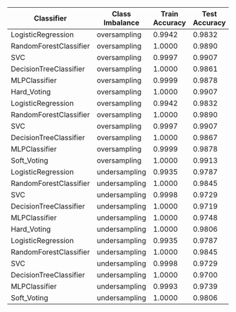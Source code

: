 | Classifier | Class Imbalance | Train Accuracy | Test Accuracy | Unseen Accuracy | Precision | Recall | F1 Score | ROC AUC |
|------------|-----------------|----------------|---------------|-----------------|-----------|--------|----------|---------|
| LogisticRegression | oversampling | 0.9942 | 0.9832 | 1.0000 | 0.9832 | 0.9832 | 0.9832 | 0.9832 |
| RandomForestClassifier | oversampling | 1.0000 | 0.9890 | 1.0000 | 0.9890 | 0.9890 | 0.9890 | 0.9890 |
| SVC|oversampling | 0.9997 | 0.9907 | 1.0000 | 0.9908 | 0.9907 | 0.9907 | 0.9907 |
| DecisionTreeClassifier| oversampling | 1.0000 | 0.9861 | 1.0000 | 0.9861 | 0.9861 | 0.9861 | 0.9861 |
| MLPClassifier| oversampling | 0.9999 | 0.9878 | 1.0000 | 0.9878 | 0.9878 | 0.9878 | 0.9878 |
| Hard_Voting | oversampling | 1.0000 | 0.9907 | 1.0000 | 0.9908 | 0.9907 | 0.9907 | 0.9907 |
| LogisticRegression | oversampling | 0.9942 | 0.9832 | 1.0000 | 0.9832 | 0.9832 | 0.9832 | 0.9832 |
| RandomForestClassifier | oversampling | 1.0000 | 0.9890 | 1.0000 | 0.9890 | 0.9890 | 0.9890 | 0.9890 |
| SVC | oversampling | 0.9997 | 0.9907 | 1.0000 | 0.9908 | 0.9907 | 0.9907 | 0.9907 |
| DecisionTreeClassifier | oversampling | 1.0000 | 0.9867 | 1.0000 | 0.9867 | 0.9867 | 0.9867 | 0.9867 |
| MLPClassifier | oversampling | 0.9999 | 0.9878 | 1.0000 | 0.9879 | 0.9878 | 0.9878 | 0.9878 |
| Soft_Voting | oversampling | 1.0000 | 0.9913 | 1.0000 | 0.9913 | 0.9913 | 0.9913 | 0.9913 |
| LogisticRegression | undersampling | 0.9935 | 0.9787 | 1.0000 | 0.9790 | 0.9787 | 0.9787 | 0.9787 |
| RandomForestClassifier | undersampling | 1.0000 | 0.9845 | 1.0000 | 0.9845 | 0.9845 | 0.9845 | 0.9845 |
| SVC | undersampling | 0.9998 | 0.9729 | 1.0000 | 0.9729 | 0.9729 | 0.9729 | 0.9729 |
| DecisionTreeClassifier | undersampling | 1.0000 | 0.9719 | 1.0000 | 0.9719 | 0.9719 | 0.9719 | 0.9719 |
| MLPClassifier | undersampling | 1.0000 | 0.9748 | 0.9000 | 0.9753 | 0.9748 | 0.9748 | 0.9748 |
| Hard_Voting | undersampling | 1.0000 | 0.9806 | 1.0000 | 0.9808 | 0.9806 | 0.9806 | 0.9806 |
| LogisticRegression | undersampling | 0.9935 | 0.9787 | 1.0000 | 0.9790 | 0.9787 | 0.9787 | 0.9787 |
| RandomForestClassifier | undersampling | 1.0000 | 0.9845 | 1.0000 | 0.9845 | 0.9845 | 0.9845 | 0.9845 |
| SVC | undersampling | 0.9998 | 0.9729 | 1.0000 | 0.9729 | 0.9729 | 0.9729 | 0.9729 |
| DecisionTreeClassifier | undersampling | 1.0000 | 0.9700 | 1.0000 | 0.9700 | 0.9700 | 0.9700 | 0.9700 |
| MLPClassifier | undersampling | 0.9993 | 0.9739 | 1.0000 | 0.9739 | 0.9739 | 0.9739 | 0.9739 |
| Soft_Voting| undersampling | 1.0000 | 0.9806 | 1.0000 | 0.9808 | 0.9806 | 0.9806 | 0.9806 |
